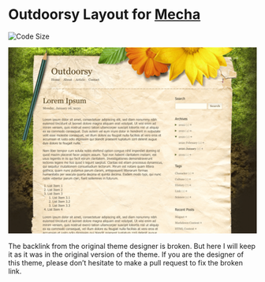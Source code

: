 Outdoorsy Layout for [Mecha](https://github.com/mecha-cms/mecha)
================================================================

![Code Size](https://img.shields.io/github/languages/code-size/mecha-cms/y.outdoorsy?color=%23444&style=for-the-badge)

![Outdoorsy](index.png?v=2022-11-16)

The backlink from the original theme designer is broken. But here I will keep it as it was in the original version of
the theme. If you are the designer of this theme, please don’t hesitate to make a pull request to fix the broken link.